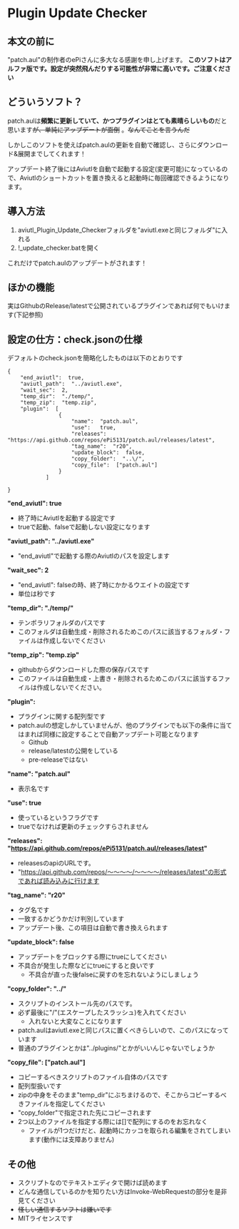 # Plugin Update Checker

## 本文の前に
"patch.aul"の制作者のePiさんに多大なる感謝を申し上げます。
**このソフトはアルファ版です。設定が突然飛んだりする可能性が非常に高いです。ご注意ください**

## どういうソフト？

patch.aulは**頻繁に更新していて、かつプラグインはとても素晴らしいもの**だと思います~~が、単純にアップデートが面倒~~ 。~~なんてことを言うんだ~~

しかしこのソフトを使えばpatch.aulの更新を自動で確認し、さらにダウンロード&展開までしてくれます！

アップデート終了後にはAviutlを自動で起動する設定(変更可能)になっているので、Aviutlのショートカットを置き換えると起動時に毎回確認できるようになります。

## 導入方法
1. aviutl_Plugin_Update_Checkerフォルダを"aviutl.exeと同じフォルダ"に入れる
1. !_update_checker.batを開く

これだけでpatch.aulのアップデートがされます！


## ほかの機能
実はGithubのRelease/latestで公開されているプラグインであれば何でもいけます(下記参照)

## 設定の仕方：check.jsonの仕様

デフォルトのcheck.jsonを簡略化したものは以下のとおりです

    {
        "end_aviutl":  true,
        "aviutl_path":  "../aviutl.exe",
        "wait_sec":  2,
        "temp_dir":  "./temp/",
        "temp_zip":  "temp.zip",
        "plugin":  [
                    {
                        "name":  "patch.aul",
                        "use":   true,
                        "releases":  "https://api.github.com/repos/ePi5131/patch.aul/releases/latest",
                        "tag_name":  "r20",
                        "update_block":  false,
                        "copy_folder":  "..\/",
                        "copy_file":  ["patch.aul"]
                    }
                ]

    }
    


**"end_aviutl":  true**
- 終了時にAviutlを起動する設定です
- trueで起動、falseで起動しない設定になります


**"aviutl_path":  "../aviutl.exe"**
- "end_aviutl"で起動する際のAviutlのパスを設定します

**"wait_sec":  2**
- "end_aviutl": falseの時、終了時にかかるウエイトの設定です
- 単位は秒です

**"temp_dir":  "./temp/"**
- テンポラリフォルダのパスです
- このフォルダは自動生成・削除されるためこのパスに該当するフォルダ・ファイルは作成しないでください

**"temp_zip":  "temp.zip"**
- githubからダウンロードした際の保存パスです
- このファイルは自動生成・上書き・削除されるためこのパスに該当するファイルは作成しないでください。


**"plugin":**
- プラグインに関する配列型です
- patch.aulの想定しかしていませんが、他のプラグインでも以下の条件に当てはまれば同様に設定することで自動アップデート可能となります
    - Github
    - release/latestの公開をしている
    - pre-releaseではない 

**"name":  "patch.aul"**
- 表示名です

**"use":   true**
- 使っているというフラグです
- trueでなければ更新のチェックすらされません

**"releases":  "https://api.github.com/repos/ePi5131/patch.aul/releases/latest"**
- releasesのapiのURLです。
- "https://api.github.com/repos/～～～～/～～～～/releases/latest"の形式であれば読み込みに行けます

**"tag_name":  "r20"**
- タグ名です
- 一致するかどうかだけ判別しています
- アップデート後、この項目は自動で書き換えられます

**"update_block":  false**
- アップデートをブロックする際にtrueにしてください
- 不具合が発生した際などにtrueにすると良いです
    - 不具合が直った後falseに戻すのを忘れないようにしましょう

**"copy_folder":  "..\/"**
- スクリプトのインストール先のパスです。
- 必ず最後に"\/"(エスケープしたスラッシュ)を入れてください
    - 入れないと大変なことになります
- patch.aulはaviutl.exeと同じパスに置くべきらしいので、このパスになっています
- 普通のプラグインとかは"../plugins/"とかがいいんじゃないでしょうか

**"copy_file":  ["patch.aul"]**
- コピーするべきスクリプトのファイル自体のパスです
- 配列型扱いです
- zipの中身をそのまま"temp_dir"にぶちまけるので、そこからコピーするべきファイルを指定してください
- "copy_folder"で指定された先にコピーされます
- 2つ以上のファイルを指定する際には[]で配列にするのをお忘れなく
    - ファイルが1つだけだと、起動時にカッコを取られる編集をされてしまいます(動作には支障ありません)


## その他
- スクリプトなのでテキストエディタで開けば読めます
- どんな通信しているのかを知りたい方はInvoke-WebRequestの部分を是非見てください
- ~~怪しい通信するソフトは嫌いです~~
- MITライセンスです

